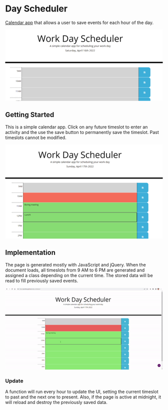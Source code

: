 # Day Scheduler

[Calendar app](https://lcortes0801.github.io/day-scheduler/) that allows a user to save events for each hour of the day.

![](./readme/main.png)

## Getting Started

This is a simple calendar app. Click on any future timeslot to enter an activity and the use the save button to permanently save the timeslot. Past timeslots cannot be modified. 


![](./readme/lunch.png)

## Implementation

The page is generated mostly with JavaScript and jQuery. When the document loads, all timeslots from 9 AM to 6 PM are generated and assigned a class depending on the current time. The stored data will be read to fill previously saved events.

![](./readme/save.gif)

### Update
A function will run every hour to update the UI, setting the current timeslot to past and the next one to present. Also, if the page is active at midnight, it will reload and destroy the previously saved data.

